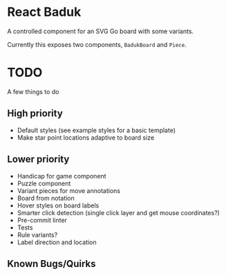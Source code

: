 # React Baduk #

A controlled component for an SVG Go board with some variants.

Currently this exposes two components, `BadukBoard` and `Piece`.

# TODO #
A few things to do

## High priority ##
* Default styles (see example styles for a basic template)
* Make star point locations adaptive to board size

## Lower priority ##
* Handicap for game component
* Puzzle component
* Variant pieces for move annotations
* Board from notation
* Hover styles on board labels
* Smarter click detection (single click layer and get mouse coordinates?)
* Pre-commit linter
* Tests
* Rule variants?
* Label direction and location

## Known Bugs/Quirks ##
